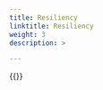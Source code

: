 ```yaml
---
title: Resiliency
linktitle: Resiliency 
weight: 3
description: >

--- 
```

{{<include  file="content/v1/getting-started/uninstallation/helm/module/resiliency.md" Var="powermax" values="powermax">}}
